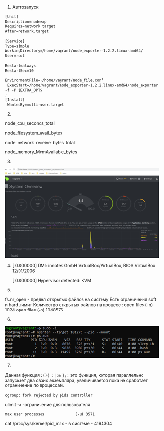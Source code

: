 1. Авттозапуск 
```
[Unit]
Description=nodeexp
Requires=network.target
After=network.target

[Service]
Type=simple
WorkingDirectory=/home/vagrant/node_exporter-1.2.2.linux-amd64/
User=root

Restart=always
RestartSec=10

EnvironmentFile=-/home/vagrant/node_file.conf
 ExecStart=/home/vagrant/node_exporter-1.2.2.linux-amd64/node_exporter -f -P $EXTRA_OPTS
;
[Install]
 WantedBy=multi-user.target
```

2.
node_cpu_seconds_total

node_filesystem_avail_bytes

node_network_receive_bytes_total

node_memory_MemAvailable_bytes

3.
![alt text](branching/img.png)

4. 
   [    0.000000] DMI: innotek GmbH VirtualBox/VirtualBox, BIOS VirtualBox 12/01/2006

   [    0.000000] Hypervisor detected: KVM

5.
fs.nr_open - предел открытых файлов на систему
Есть ограничения soft и hard лимит
Количество открытых файлов на процесс  :
open files                      (-n) 1024
open files                      (-n) 1048576

6. 
![alt text](branching/img_1.png)

7.
Данная функция `:(){ :|:& };:` это функция, которая параллельно запускает два своих экземпляра,
увеличивается пока не сработает ограничение по процессам.

`cgroup: fork rejected by pids controller`

ulimit -a -ограничение для пользователя

`max user processes              (-u) 3571`

cat /proc/sys/kernel/pid_max - в системе - 4194304

